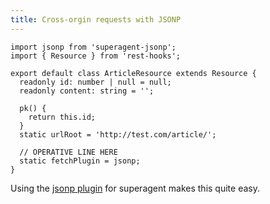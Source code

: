```yaml
---
title: Cross-orgin requests with JSONP
---
```

```tsx
import jsonp from 'superagent-jsonp';
import { Resource } from 'rest-hooks';

export default class ArticleResource extends Resource {
  readonly id: number | null = null;
  readonly content: string = '';

  pk() {
    return this.id;
  }
  static urlRoot = 'http://test.com/article/';

  // OPERATIVE LINE HERE
  static fetchPlugin = jsonp;
}
```

Using the [jsonp plugin](https://www.npmjs.com/package/superagent-jsonp) for superagent makes this quite easy.
